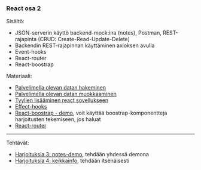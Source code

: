 ### React osa 2

Sisältö:
- JSON-serverin käyttö backend-mock:ina (notes), Postman, REST-rajapinta (CRUD: Create-Read-Update-Delete)
- Backendin REST-rajapinnan käyttäminen axioksen avulla
- Event-hooks
- React-router
- React-boostrap

Materiaali:

- [Palvelimella olevan datan hakeminen](https://fullstackopen.com/osa2/palvelimella_olevan_datan_hakeminen)
- [Palvelimella olevan datan muokkaaminen](https://fullstackopen.com/osa2/palvelimella_olevan_datan_muokkaaminen)
- [Tyylien lisääminen react sovellukseen](https://fullstackopen.com/osa2/tyylien_lisaaminen_react_sovellukseen)
- [Effect-hooks](./effect-hooks.html)
- [React-boostrap - demo](./react-bootstrap.html), voit käyttää boostrap-komponentteja harjoitusten tekemiseen, jos haluat
- [React-router](https://fullstackopen.com/osa7/react_router)

---

Tehtävät:

- [Harjoituksia 3: notes-demo](./harjoitukset3.html), tehdään yhdessä demona
- [Harjoituksia 4: keikkainfo](./harjoitukset4.html), tehdään itsenäisesti
